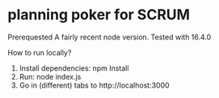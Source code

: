 # planning poker for SCRUM
Prerequested
A fairly recent node version. Tested with 16.4.0

How to run locally?
1. Install dependencies: npm Install
2. Run: node index.js
3. Go in (different) tabs to http://localhost:3000
